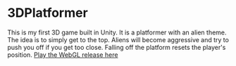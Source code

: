 # 3DPlatformer
This is my first 3D game built in Unity. It is a platformer with an alien theme. The idea is to simply get to the top. Aliens will become aggressive and try to push you off if you get too close.
Falling off the platform resets the player's position.
[Play the WebGL release here](https://azianequation.github.io/3DPlatformer/index.html)

